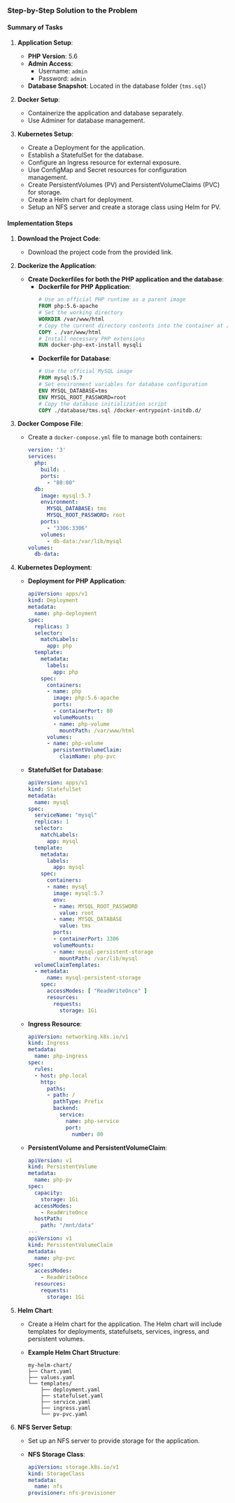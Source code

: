 ### Step-by-Step Solution to the Problem

#### **Summary of Tasks**

1. **Application Setup**:
   - **PHP Version**: 5.6
   - **Admin Access**: 
     - Username: `admin`
     - Password: `admin`
   - **Database Snapshot**: Located in the database folder (`tms.sql`)

2. **Docker Setup**:
   - Containerize the application and database separately.
   - Use Adminer for database management.

3. **Kubernetes Setup**:
   - Create a Deployment for the application.
   - Establish a StatefulSet for the database.
   - Configure an Ingress resource for external exposure.
   - Use ConfigMap and Secret resources for configuration management.
   - Create PersistentVolumes (PV) and PersistentVolumeClaims (PVC) for storage.
   - Create a Helm chart for deployment.
   - Setup an NFS server and create a storage class using Helm for PV.

#### **Implementation Steps**

1. **Download the Project Code**: 
   - Download the project code from the provided link.

2. **Dockerize the Application**:
   - **Create Dockerfiles for both the PHP application and the database**:
     - **Dockerfile for PHP Application**:
       ```dockerfile
       # Use an official PHP runtime as a parent image
       FROM php:5.6-apache
       # Set the working directory
       WORKDIR /var/www/html
       # Copy the current directory contents into the container at /var/www/html
       COPY . /var/www/html
       # Install necessary PHP extensions
       RUN docker-php-ext-install mysqli
       ```
     - **Dockerfile for Database**:
       ```dockerfile
       # Use the official MySQL image
       FROM mysql:5.7
       # Set environment variables for database configuration
       ENV MYSQL_DATABASE=tms
       ENV MYSQL_ROOT_PASSWORD=root
       # Copy the database initialization script
       COPY ./database/tms.sql /docker-entrypoint-initdb.d/
       ```

3. **Docker Compose File**:
   - Create a `docker-compose.yml` file to manage both containers:
     ```yaml
     version: '3'
     services:
       php:
         build: .
         ports:
           - "80:80"
       db:
         image: mysql:5.7
         environment:
           MYSQL_DATABASE: tms
           MYSQL_ROOT_PASSWORD: root
         ports:
           - "3306:3306"
         volumes:
           - db-data:/var/lib/mysql
     volumes:
       db-data:
     ```

4. **Kubernetes Deployment**:
   - **Deployment for PHP Application**:
     ```yaml
     apiVersion: apps/v1
     kind: Deployment
     metadata:
       name: php-deployment
     spec:
       replicas: 3
       selector:
         matchLabels:
           app: php
       template:
         metadata:
           labels:
             app: php
         spec:
           containers:
           - name: php
             image: php:5.6-apache
             ports:
             - containerPort: 80
             volumeMounts:
             - name: php-volume
               mountPath: /var/www/html
           volumes:
           - name: php-volume
             persistentVolumeClaim:
               claimName: php-pvc
     ```

   - **StatefulSet for Database**:
     ```yaml
     apiVersion: apps/v1
     kind: StatefulSet
     metadata:
       name: mysql
     spec:
       serviceName: "mysql"
       replicas: 1
       selector:
         matchLabels:
           app: mysql
       template:
         metadata:
           labels:
             app: mysql
         spec:
           containers:
           - name: mysql
             image: mysql:5.7
             env:
             - name: MYSQL_ROOT_PASSWORD
               value: root
             - name: MYSQL_DATABASE
               value: tms
             ports:
             - containerPort: 3306
             volumeMounts:
             - name: mysql-persistent-storage
               mountPath: /var/lib/mysql
       volumeClaimTemplates:
       - metadata:
           name: mysql-persistent-storage
         spec:
           accessModes: [ "ReadWriteOnce" ]
           resources:
             requests:
               storage: 1Gi
     ```

   - **Ingress Resource**:
     ```yaml
     apiVersion: networking.k8s.io/v1
     kind: Ingress
     metadata:
       name: php-ingress
     spec:
       rules:
       - host: php.local
         http:
           paths:
           - path: /
             pathType: Prefix
             backend:
               service:
                 name: php-service
                 port:
                   number: 80
     ```

   - **PersistentVolume and PersistentVolumeClaim**:
     ```yaml
     apiVersion: v1
     kind: PersistentVolume
     metadata:
       name: php-pv
     spec:
       capacity:
         storage: 1Gi
       accessModes:
         - ReadWriteOnce
       hostPath:
         path: "/mnt/data"
     ---
     apiVersion: v1
     kind: PersistentVolumeClaim
     metadata:
       name: php-pvc
     spec:
       accessModes:
         - ReadWriteOnce
       resources:
         requests:
           storage: 1Gi
     ```

5. **Helm Chart**:
   - Create a Helm chart for the application. The Helm chart will include templates for deployments, statefulsets, services, ingress, and persistent volumes.

   - **Example Helm Chart Structure**:
     ```
     my-helm-chart/
     ├── Chart.yaml
     ├── values.yaml
     └── templates/
         ├── deployment.yaml
         ├── statefulset.yaml
         ├── service.yaml
         ├── ingress.yaml
         └── pv-pvc.yaml
     ```

6. **NFS Server Setup**:
   - Set up an NFS server to provide storage for the application.

   - **NFS Storage Class**:
     ```yaml
     apiVersion: storage.k8s.io/v1
     kind: StorageClass
     metadata:
       name: nfs
     provisioner: nfs-provisioner
     ```

